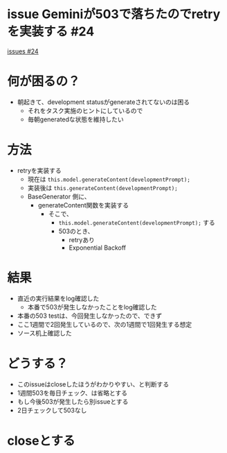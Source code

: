 # issue Geminiが503で落ちたのでretryを実装する #24
[issues #24](https://github.com/cat2151/github-actions/issues/24)

# 何が困るの？
- 朝起きて、development statusがgenerateされてないのは困る
    - それをタスク実施のヒントにしているので
    - 毎朝generatedな状態を維持したい

# 方法
- retryを実装する
    - 現在は `this.model.generateContent(developmentPrompt);`
    - 実装後は `this.generateContent(developmentPrompt);`
    - BaseGenerator 側に、
        - generateContent関数を実装する
            - そこで、
                - `this.model.generateContent(developmentPrompt);` する
                - 503のとき、
                    - retryあり
                    - Exponential Backoff

# 結果
- 直近の実行結果をlog確認した
    - 本番で503が発生しなかったことをlog確認した
- 本番の503 testは、今回発生しなかったので、できず
- ここ1週間で2回発生しているので、次の1週間で1回発生する想定
- ソース机上確認した

# どうする？
- このissueはcloseしたほうがわかりやすい、と判断する
- 1週間503を毎日チェック、は省略とする
- もし今後503が発生したら別issueとする
- 2日チェックして503なし

# closeとする
